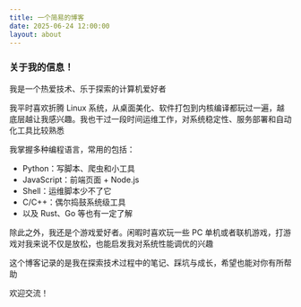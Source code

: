 ```yaml
---
title: 一个简易的博客
date: 2025-06-24 12:00:00
layout: about
---
```






### 关于我的信息！

我是一个热爱技术、乐于探索的计算机爱好者

我平时喜欢折腾 Linux 系统，从桌面美化、软件打包到内核编译都玩过一遍，越底层越让我感兴趣。我也干过一段时间运维工作，对系统稳定性、服务部署和自动化工具比较熟悉

我掌握多种编程语言，常用的包括：

- Python：写脚本、爬虫和小工具
- JavaScript：前端页面 + Node.js
- Shell：运维脚本少不了它
- C/C++：偶尔捣鼓系统级工具
- 以及 Rust、Go 等也有一定了解

除此之外，我还是个游戏爱好者。闲暇时喜欢玩一些 PC 单机或者联机游戏，打游戏对我来说不仅是放松，也能启发我对系统性能调优的兴趣

这个博客记录的是我在探索技术过程中的笔记、踩坑与成长，希望也能对你有所帮助

欢迎交流！
